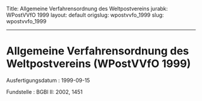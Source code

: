 Title: Allgemeine Verfahrensordnung des Weltpostvereins
jurabk: WPostVVfO 1999
layout: default
origslug: wpostvvfo_1999
slug: wpostvvfo_1999

---

# Allgemeine Verfahrensordnung des Weltpostvereins (WPostVVfO 1999)

Ausfertigungsdatum
:   1999-09-15

Fundstelle
:   BGBl II: 2002, 1451

